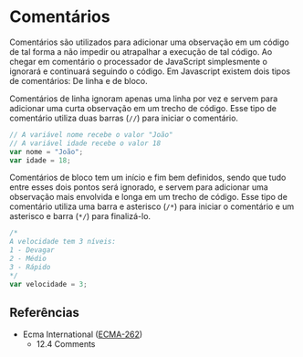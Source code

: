 # Comentários

Comentários são utilizados para adicionar uma observação em um código de tal
forma a não impedir ou atrapalhar a execução de tal código. Ao chegar em
comentário o processador de JavaScript simplesmente o ignorará e continuará
seguindo o código. Em Javascript existem dois tipos de comentários: De linha e
de bloco.

Comentários de linha ignoram apenas uma linha por vez e servem para adicionar
uma curta observação em um trecho de código. Esse tipo de comentário utiliza
duas barras (`//`) para iniciar o comentário.

```javascript
// A variável nome recebe o valor "João"
// A variável idade recebe o valor 18
var nome = "João";
var idade = 18;
```

Comentários de bloco tem um início e fim bem definidos, sendo que tudo entre
esses dois pontos será ignorado, e servem para adicionar uma observação mais
envolvida e longa em um trecho de código. Esse tipo de comentário utiliza uma
barra e asterisco (`/*`) para iniciar o comentário e um asterisco e barra (`*/`)
para finalizá-lo.

```javascript
/*
A velocidade tem 3 níveis:
1 - Devagar
2 - Médio
3 - Rápido
*/
var velocidade = 3;
```

## Referências

- Ecma International ([ECMA-262](https://tc39.es/ecma262))
  - 12.4 Comments
